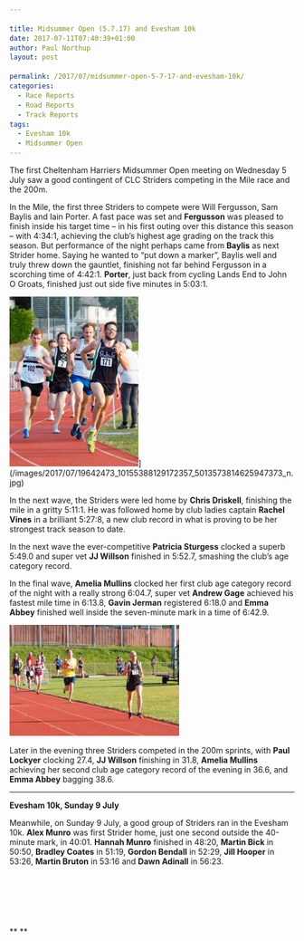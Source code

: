 ```yaml
---

title: Midsummer Open (5.7.17) and Evesham 10k
date: 2017-07-11T07:40:39+01:00
author: Paul Northup
layout: post

permalink: /2017/07/midsummer-open-5-7-17-and-evesham-10k/
categories:
  - Race Reports
  - Road Reports
  - Track Reports
tags:
  - Evesham 10k
  - Midsummer Open
---
```

The first Cheltenham Harriers Midsummer Open meeting on Wednesday 5 July saw a good contingent of CLC Striders competing in the Mile race and the 200m.

In the Mile, the first three Striders to compete were Will Fergusson, Sam Baylis and Iain Porter. A fast pace was set and **Fergusson** was pleased to finish inside his target time – in his first outing over this distance this season – with 4:34:1, achieving the club’s highest age grading on the track this season. But performance of the night perhaps came from **Baylis** as next Strider home. Saying he wanted to “put down a marker”, Baylis well and truly threw down the gauntlet, finishing not far behind Fergusson in a scorching time of 4:42:1. **Porter**, just back from cycling Lands End to John O Groats, finished just out side five minutes in 5:03:1.

<img src="/images/2017/07/19642473_10155388129172357_5013573814625947373_n-228x300.jpg" alt="19642473_10155388129172357_5013573814625947373_n" width="228" height="300" />](/images/2017/07/19642473_10155388129172357_5013573814625947373_n.jpg)

In the next wave, the Striders were led home by **Chris Driskell**, finishing the mile in a gritty 5:11:1. He was followed home by club ladies captain **Rachel Vines** in a brilliant 5:27:8, a new club record in what is proving to be her strongest track season to date.

In the next wave the ever-competitive **Patricia Sturgess** clocked a superb 5:49.0 and super vet **JJ Willson** finished in 5:52.7, smashing the club’s age category record.

In the final wave, **Amelia Mullins** clocked her first club age category record of the night with a really strong 6:04.7, super vet **Andrew Gage** achieved his fastest mile time in 6:13.8, **Gavin Jerman** registered 6:18.0 and **Emma Abbey** finished well inside the seven-minute mark in a time of 6:42.9.

<img src="/images/2017/07/19756359_10155388150282357_6740718890824931380_n-300x196.jpg" alt="19756359_10155388150282357_6740718890824931380_n" width="300" height="196" /> 

Later in the evening three Striders competed in the 200m sprints, with **Paul Lockyer** clocking 27.4, **JJ Willson** finishing in 31.8, **Amelia Mullins** achieving her second club age category record of the evening in 36.6, and **Emma Abbey** bagging 38.6.

* * *

**Evesham 10k, Sunday 9 July**

Meanwhile, on Sunday 9 July, a good group of Striders ran in the Evesham 10k. **Alex Munro** was first Strider home, just one second outside the 40-minute mark, in 40:01. **Hannah Munro** finished in 48:20, **Martin Bick** in 50:50, **Bradley Coates** in 51:19, **Gordon Bendall** in 52:29, **Jill Hooper** in 53:26, **Martin Bruton** in 53:16 and **Dawn Adinall** in 56:23.

&nbsp;

&nbsp;

&nbsp;

** **
